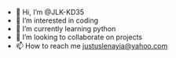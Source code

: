 - 👋 Hi, I’m @JLK-KD35
- 👀 I’m interested in coding 
- 🌱 I’m currently learning python
- 💞️ I’m looking to collaborate on projects 
- 📫 How to reach me justuslenayia@yahoo.com 

<!---
JLK-KD35/JLK-KD35 is a ✨ special ✨ repository because its `README.md` (this file) appears on your GitHub profile.
You can click the Preview link to take a look at your changes.
--->

